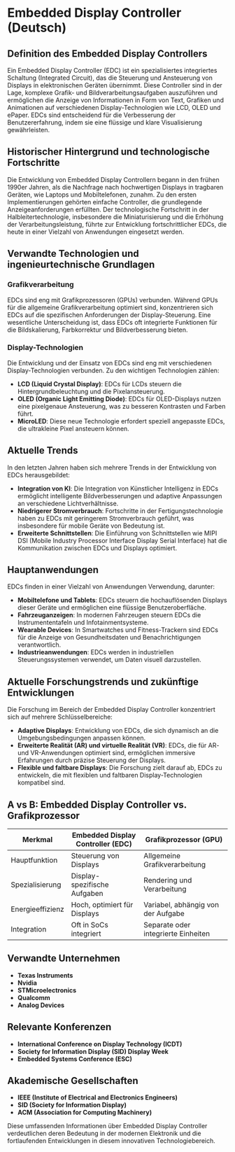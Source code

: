 # Embedded Display Controller (Deutsch)

## Definition des Embedded Display Controllers

Ein Embedded Display Controller (EDC) ist ein spezialisiertes integriertes Schaltung (Integrated Circuit), das die Steuerung und Ansteuerung von Displays in elektronischen Geräten übernimmt. Diese Controller sind in der Lage, komplexe Grafik- und Bildverarbeitungsaufgaben auszuführen und ermöglichen die Anzeige von Informationen in Form von Text, Grafiken und Animationen auf verschiedenen Display-Technologien wie LCD, OLED und ePaper. EDCs sind entscheidend für die Verbesserung der Benutzererfahrung, indem sie eine flüssige und klare Visualisierung gewährleisten.

## Historischer Hintergrund und technologische Fortschritte

Die Entwicklung von Embedded Display Controllern begann in den frühen 1990er Jahren, als die Nachfrage nach hochwertigen Displays in tragbaren Geräten, wie Laptops und Mobiltelefonen, zunahm. Zu den ersten Implementierungen gehörten einfache Controller, die grundlegende Anzeigeanforderungen erfüllten. Der technologische Fortschritt in der Halbleitertechnologie, insbesondere die Miniaturisierung und die Erhöhung der Verarbeitungsleistung, führte zur Entwicklung fortschrittlicher EDCs, die heute in einer Vielzahl von Anwendungen eingesetzt werden.

## Verwandte Technologien und ingenieurtechnische Grundlagen

### Grafikverarbeitung

EDCs sind eng mit Grafikprozessoren (GPUs) verbunden. Während GPUs für die allgemeine Grafikverarbeitung optimiert sind, konzentrieren sich EDCs auf die spezifischen Anforderungen der Display-Steuerung. Eine wesentliche Unterscheidung ist, dass EDCs oft integrierte Funktionen für die Bildskalierung, Farbkorrektur und Bildverbesserung bieten.

### Display-Technologien

Die Entwicklung und der Einsatz von EDCs sind eng mit verschiedenen Display-Technologien verbunden. Zu den wichtigen Technologien zählen:

- **LCD (Liquid Crystal Display)**: EDCs für LCDs steuern die Hintergrundbeleuchtung und die Pixelansteuerung.
- **OLED (Organic Light Emitting Diode)**: EDCs für OLED-Displays nutzen eine pixelgenaue Ansteuerung, was zu besseren Kontrasten und Farben führt.
- **MicroLED**: Diese neue Technologie erfordert speziell angepasste EDCs, die ultrakleine Pixel ansteuern können.

## Aktuelle Trends

In den letzten Jahren haben sich mehrere Trends in der Entwicklung von EDCs herausgebildet:

- **Integration von KI**: Die Integration von Künstlicher Intelligenz in EDCs ermöglicht intelligente Bildverbesserungen und adaptive Anpassungen an verschiedene Lichtverhältnisse.
- **Niedrigerer Stromverbrauch**: Fortschritte in der Fertigungstechnologie haben zu EDCs mit geringerem Stromverbrauch geführt, was insbesondere für mobile Geräte von Bedeutung ist.
- **Erweiterte Schnittstellen**: Die Einführung von Schnittstellen wie MIPI DSI (Mobile Industry Processor Interface Display Serial Interface) hat die Kommunikation zwischen EDCs und Displays optimiert.

## Hauptanwendungen

EDCs finden in einer Vielzahl von Anwendungen Verwendung, darunter:

- **Mobiltelefone und Tablets**: EDCs steuern die hochauflösenden Displays dieser Geräte und ermöglichen eine flüssige Benutzeroberfläche.
- **Fahrzeuganzeigen**: In modernen Fahrzeugen steuern EDCs die Instrumententafeln und Infotainmentsysteme.
- **Wearable Devices**: In Smartwatches und Fitness-Trackern sind EDCs für die Anzeige von Gesundheitsdaten und Benachrichtigungen verantwortlich.
- **Industrieanwendungen**: EDCs werden in industriellen Steuerungssystemen verwendet, um Daten visuell darzustellen.

## Aktuelle Forschungstrends und zukünftige Entwicklungen

Die Forschung im Bereich der Embedded Display Controller konzentriert sich auf mehrere Schlüsselbereiche:

- **Adaptive Displays**: Entwicklung von EDCs, die sich dynamisch an die Umgebungsbedingungen anpassen können.
- **Erweiterte Realität (AR) und virtuelle Realität (VR)**: EDCs, die für AR- und VR-Anwendungen optimiert sind, ermöglichen immersive Erfahrungen durch präzise Steuerung der Displays.
- **Flexible und faltbare Displays**: Die Forschung zielt darauf ab, EDCs zu entwickeln, die mit flexiblen und faltbaren Display-Technologien kompatibel sind.

## A vs B: Embedded Display Controller vs. Grafikprozessor

| Merkmal                   | Embedded Display Controller (EDC) | Grafikprozessor (GPU)          |
|---------------------------|-----------------------------------|--------------------------------|
| Hauptfunktion             | Steuerung von Displays             | Allgemeine Grafikverarbeitung   |
| Spezialisierung           | Display-spezifische Aufgaben       | Rendering und Verarbeitung      |
| Energieeffizienz          | Hoch, optimiert für Displays       | Variabel, abhängig von der Aufgabe |
| Integration               | Oft in SoCs integriert             | Separate oder integrierte Einheiten |

## Verwandte Unternehmen

- **Texas Instruments**
- **Nvidia**
- **STMicroelectronics**
- **Qualcomm**
- **Analog Devices**

## Relevante Konferenzen

- **International Conference on Display Technology (ICDT)**
- **Society for Information Display (SID) Display Week**
- **Embedded Systems Conference (ESC)**

## Akademische Gesellschaften

- **IEEE (Institute of Electrical and Electronics Engineers)**
- **SID (Society for Information Display)**
- **ACM (Association for Computing Machinery)**

Diese umfassenden Informationen über Embedded Display Controller verdeutlichen deren Bedeutung in der modernen Elektronik und die fortlaufenden Entwicklungen in diesem innovativen Technologiebereich.